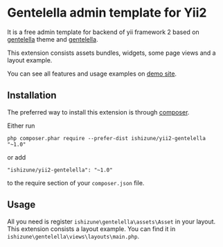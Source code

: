 Gentelella admin template for Yii2
==================================

It is a free admin template for backend of yii framework 2 based on [gentelella](https://github.com/puikinsh/gentelella) theme and [gentelella](https://github.com/yiister/yii2-gentelella).

This extension consists assets bundles, widgets, some page views and a layout example.

You can see all features and usage examples on [demo site](http://gentelella.yiister.ru).

Installation
------------

The preferred way to install this extension is through [composer](http://getcomposer.org/download/).

Either run

```
php composer.phar require --prefer-dist ishizune/yii2-gentelella "~1.0"
```

or add

```
"ishizune/yii2-gentelella": "~1.0"
```

to the require section of your `composer.json` file.


Usage
-----
All you need is register `ishizune\gentelella\assets\Asset` in your layout. This extension consists a layout example. You can find it in `ishizune\gentelella\views\layouts\main.php`.
